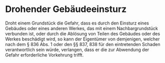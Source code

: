 # Drohender Gebäudeeinsturz

Droht einem Grundstück die Gefahr, dass es durch den Einsturz eines Gebäudes oder eines anderen Werkes, das mit einem Nachbargrundstück verbunden ist, oder durch die Ablösung von Teilen des Gebäudes oder des Werkes beschädigt wird, so kann der Eigentümer von demjenigen, welcher nach dem § 836 Abs. 1 oder den §§ 837, 838 für den eintretenden Schaden verantwortlich sein würde, verlangen, dass er die zur Abwendung der Gefahr erforderliche Vorkehrung trifft. 

